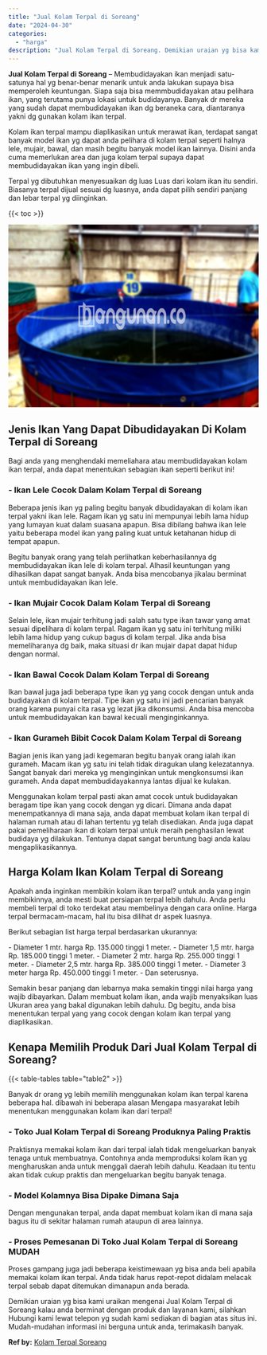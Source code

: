 ```yaml
---
title: "Jual Kolam Terpal di Soreang"
date: "2024-04-30"
categories: 
  - "harga"
description: "Jual Kolam Terpal di Soreang. Demikian uraian yg bisa kami uraikan mengenai Jual Kolam Terpal di Soreang kalau anda berminat dengan produk dan layanan kami,..."
---
```


**Jual Kolam Terpal di Soreang** – Membudidayakan ikan menjadi satu-satunya hal yg benar-benar menarik untuk anda lakukan supaya bisa memperoleh keuntungan. Siapa saja bisa memmbudidayakan atau pelihara ikan, yang terutama punya lokasi untuk budidayanya. Banyak dr mereka yang sudah dapat membudidayakan ikan dg beraneka cara, diantaranya yakni dg gunakan kolam ikan terpal.

Kolam ikan terpal mampu diaplikasikan untuk merawat ikan, terdapat sangat banyak model ikan yg dapat anda pelihara di kolam terpal seperti halnya lele, mujair, bawal, dan masih begitu banyak model ikan lainnya. Disini anda cuma memerlukan area dan juga kolam terpal supaya dapat membudidayakan ikan yang ingin dibeli.

Terpal yg dibutuhkan menyesuaikan dg luas Luas dari kolam ikan itu sendiri. Biasanya terpal dijual sesuai dg luasnya, anda dapat pilih sendiri panjang dan lebar terpal yg diinginkan.

{{< toc >}}

![Jual Kolam Terpal di Soreang](/images/jual-kolam-terpal-31.png)

## Jenis Ikan Yang Dapat Dibudidayakan Di Kolam Terpal di Soreang

Bagi anda yang menghendaki memeliahara atau membudidayakan kolam ikan terpal, anda dapat menentukan sebagian ikan seperti berikut ini!

### \- Ikan Lele Cocok Dalam Kolam Terpal di Soreang

Beberapa jenis ikan yg paling begitu banyak dibudidayakan di kolam ikan terpal yakni ikan lele. Ragam ikan yg satu ini mempunyai lebih lama hidup yang lumayan kuat dalam suasana apapun. Bisa dibilang bahwa ikan lele yaitu beberapa model ikan yang paling kuat untuk ketahanan hidup di tempat apapun.

Begitu banyak orang yang telah perlihatkan keberhasilannya dg membudidayakan ikan lele di kolam terpal. Alhasil keuntungan yang dihasilkan dapat sangat banyak. Anda bisa mencobanya jikalau berminat untuk membudidayakan ikan lele.

### \- Ikan Mujair Cocok Dalam Kolam Terpal di Soreang

Selain lele, ikan mujair terhitung jadi salah satu type ikan tawar yang amat sesuai dipelihara di kolam terpal. Ragam ikan yg satu ini terhitung miliki lebih lama hidup yang cukup bagus di kolam terpal. Jika anda bisa memeliharanya dg baik, maka situasi dr ikan mujair dapat dapat hidup dengan normal.

### \- Ikan Bawal Cocok Dalam Kolam Terpal di Soreang

Ikan bawal juga jadi beberapa type ikan yg yang cocok dengan untuk anda budidayakan di kolam terpal. Tipe ikan yg satu ini jadi pencarian banyak orang karena punyai cita rasa yg lezat jika dikonsumsi. Anda bisa mencoba untuk membudidayakan kan bawal kecuali menginginkannya.

### \- Ikan Gurameh Bibit Cocok Dalam Kolam Terpal di Soreang

Bagian jenis ikan yang jadi kegemaran begitu banyak orang ialah ikan gurameh. Macam ikan yg satu ini telah tidak diragukan ulang kelezatannya. Sangat banyak dari mereka yg menginginkan untuk mengkonsumsi ikan gurameh. Anda dapat membudidayakannya lantas dijual ke kulakan.

Menggunakan kolam terpal pasti akan amat cocok untuk budidayakan beragam tipe ikan yang cocok dengan yg dicari. Dimana anda dapat menempatkannya di mana saja, anda dapat membuat kolam ikan terpal di halaman rumah atau di lahan tertentu yg telah disediakan. Anda juga dapat pakai pemeliharaan ikan di kolam terpal untuk meraih penghasilan lewat budidaya yg dilakukan. Tentunya dapat sangat beruntung bagi anda kalau mengaplikasikannya.

## Harga Kolam Ikan Kolam Terpal di Soreang

Apakah anda inginkan membikin kolam ikan terpal? untuk anda yang ingin membikinnya, anda mesti buat persiapan terpal lebih dahulu. Anda perlu membeli terpal di toko terdekat atau membelinya dengan cara online. Harga terpal bermacam-macam, hal itu bisa dilihat dr aspek luasnya.

Berikut sebagian list harga terpal berdasarkan ukurannya:

\- Diameter 1 mtr. harga Rp. 135.000 tinggi 1 meter. - Diameter 1,5 mtr. harga Rp. 185.000 tinggi 1 meter. - Diameter 2 mtr. harga Rp. 255.000 tinggi 1 meter. - Diameter 2,5 mtr. harga Rp. 385.000 tinggi 1 meter. - Diameter 3 meter harga Rp. 450.000 tinggi 1 meter. - Dan seterusnya.

Semakin besar panjang dan lebarnya maka semakin tinggi nilai harga yang wajib dibayarkan. Dalam membuat kolam ikan, anda wajib menyaksikan luas Ukuran area yang bakal digunakan lebih dahulu. Dg begitu, anda bisa menentukan terpal yang yang cocok dengan kolam ikan terpal yang diaplikasikan.

## Kenapa Memilih Produk Dari Jual Kolam Terpal di Soreang?

{{< table-tables table="table2" >}}

Banyak dr orang yg lebih memilih menggunakan kolam ikan terpal karena beberapa hal. dibawah ini beberapa alasan Mengapa masyarakat lebih menentukan menggunakan kolam ikan dari terpal!

### \- Toko Jual Kolam Terpal di Soreang Produknya Paling Praktis

Praktisnya memakai kolam ikan dari terpal ialah tidak mengeluarkan banyak tenaga untuk membuatnya. Contohnya anda memproduksi kolam ikan yg mengharuskan anda untuk menggali daerah lebih dahulu. Keadaan itu tentu akan tidak cukup praktis dan mengeluarkan begitu banyak tenaga.

### \- Model Kolamnya Bisa Dipake Dimana Saja

Dengan mengunakan terpal, anda dapat membuat kolam ikan di mana saja bagus itu di sekitar halaman rumah ataupun di area lainnya.

### \- Proses Pemesanan Di Toko Jual Kolam Terpal di Soreang MUDAH

Proses gampang juga jadi beberapa keistimewaan yg bisa anda beli apabila memakai kolam ikan terpal. Anda tidak harus repot-repot didalam melacak terpal sebab dapat ditemukan dimanapun anda berada.

Demikian uraian yg bisa kami uraikan mengenai Jual Kolam Terpal di Soreang kalau anda berminat dengan produk dan layanan kami, silahkan Hubungi kami lewat telepon yg sudah kami sediakan di bagian atas situs ini. Mudah-mudahan informasi ini berguna untuk anda, terimakasih banyak.

**Ref by:** [Kolam Terpal Soreang](https://id.wikipedia.org/wiki/Kolam)
